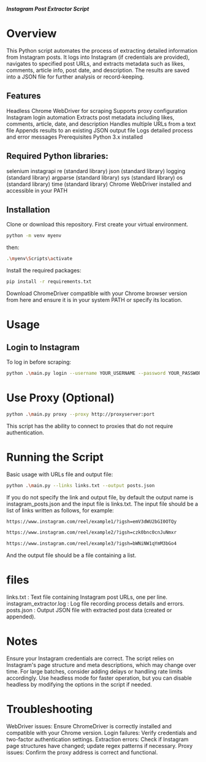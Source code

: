 ***Instagram Post Extractor Script***
# Overview
This Python script automates the process of extracting detailed information from Instagram posts. It logs into Instagram (if credentials are provided), navigates to specified post URLs, and extracts metadata such as likes, comments, article info, post date, and description. The results are saved into a JSON file for further analysis or record-keeping.

## Features
Headless Chrome WebDriver for scraping
Supports proxy configuration
Instagram login automation
Extracts post metadata including likes, comments, article, date, and description
Handles multiple URLs from a text file
Appends results to an existing JSON output file
Logs detailed process and error messages
Prerequisites
Python 3.x installed

## Required Python libraries:

selenium
instagrapi
re (standard library)
json (standard library)
logging (standard library)
argparse (standard library)
sys (standard library)
os (standard library)
time (standard library)
Chrome WebDriver installed and accessible in your PATH

## Installation
Clone or download this repository.
First create your virtual environment.
```bash
python -m venv myenv
```
then:
```bash
.\myenv\Scripts\activate
```
Install the required packages:
```bash
pip install -r requirements.txt
```
Download ChromeDriver compatible with your Chrome browser version from
here
and ensure it is in your system PATH or specify its location.

# Usage
## Login to Instagram
To log in before scraping:
```bash
python .\main.py login --username YOUR_USERNAME --password YOUR_PASSWORD
```
# Use Proxy (Optional)
```bash
python .\main.py proxy --proxy http://proxyserver:port
```
This script has the ability to connect to proxies that do not require authentication.
 # Running the Script
 
 Basic usage with URLs file and output file:
 ```bash
python .\main.py --links links.txt --output posts.json
```
If you do not specify the link and output file, by default the output name is instagram_posts.json and the input file is links.txt. The input file should be a list of links written as follows, for example:
```bash
https://www.instagram.com/reel/example1/?igsh=emV3dWU2bGI0OTQy

https://www.instagram.com/reel/example2/?igsh=czk0bnc0cnJuNmxr

https://www.instagram.com/reel/example3/?igsh=bWNiNW1qYmM3bGo4
```
And the output file should be a file containing a list.

# files
links.txt : Text file containing Instagram post URLs, one per line.
instagram_extractor.log : Log file recording process details and errors.
posts.json : Output JSON file with extracted post data (created or appended).

# Notes
Ensure your Instagram credentials are correct.
The script relies on Instagram's page structure and meta descriptions, which may change over time.
For large batches, consider adding delays or handling rate limits accordingly.
Use headless mode for faster operation, but you can disable headless by modifying the options in the script if needed.

# Troubleshooting
WebDriver issues: Ensure ChromeDriver is correctly installed and compatible with your Chrome version.
Login failures: Verify credentials and two-factor authentication settings.
Extraction errors: Check if Instagram page structures have changed; update regex patterns if necessary.
Proxy issues: Confirm the proxy address is correct and functional.
